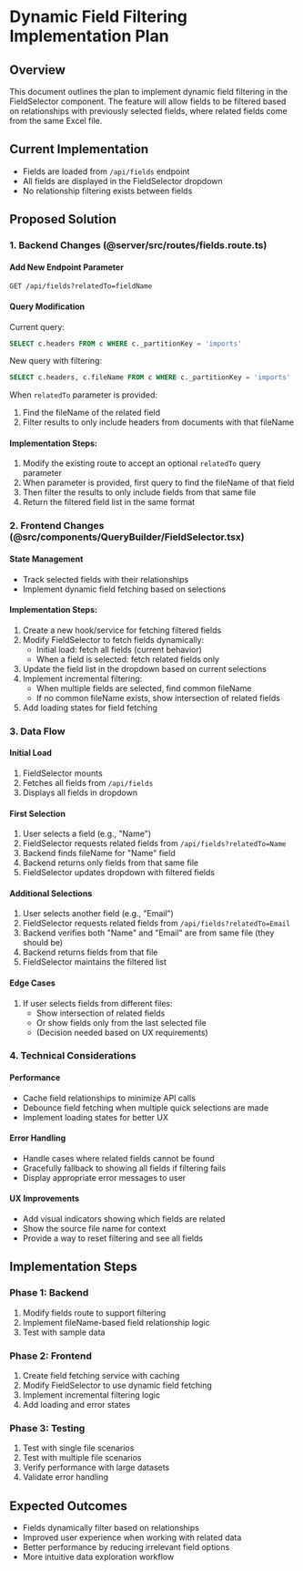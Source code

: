# Dynamic Field Filtering Implementation Plan

## Overview
This document outlines the plan to implement dynamic field filtering in the FieldSelector component. The feature will allow fields to be filtered based on relationships with previously selected fields, where related fields come from the same Excel file.

## Current Implementation
- Fields are loaded from `/api/fields` endpoint
- All fields are displayed in the FieldSelector dropdown
- No relationship filtering exists between fields

## Proposed Solution

### 1. Backend Changes (@server/src/routes/fields.route.ts)

#### Add New Endpoint Parameter
```
GET /api/fields?relatedTo=fieldName
```

#### Query Modification
Current query:
```sql
SELECT c.headers FROM c WHERE c._partitionKey = 'imports'
```

New query with filtering:
```sql
SELECT c.headers, c.fileName FROM c WHERE c._partitionKey = 'imports'
```

When `relatedTo` parameter is provided:
1. Find the fileName of the related field
2. Filter results to only include headers from documents with that fileName

#### Implementation Steps:
1. Modify the existing route to accept an optional `relatedTo` query parameter
2. When parameter is provided, first query to find the fileName of that field
3. Then filter the results to only include fields from that same file
4. Return the filtered field list in the same format

### 2. Frontend Changes (@src/components/QueryBuilder/FieldSelector.tsx)

#### State Management
- Track selected fields with their relationships
- Implement dynamic field fetching based on selections

#### Implementation Steps:
1. Create a new hook/service for fetching filtered fields
2. Modify FieldSelector to fetch fields dynamically:
   - Initial load: fetch all fields (current behavior)
   - When a field is selected: fetch related fields only
3. Update the field list in the dropdown based on current selections
4. Implement incremental filtering:
   - When multiple fields are selected, find common fileName
   - If no common fileName exists, show intersection of related fields
5. Add loading states for field fetching

### 3. Data Flow

#### Initial Load
1. FieldSelector mounts
2. Fetches all fields from `/api/fields`
3. Displays all fields in dropdown

#### First Selection
1. User selects a field (e.g., "Name")
2. FieldSelector requests related fields from `/api/fields?relatedTo=Name`
3. Backend finds fileName for "Name" field
4. Backend returns only fields from that same file
5. FieldSelector updates dropdown with filtered fields

#### Additional Selections
1. User selects another field (e.g., "Email")
2. FieldSelector requests related fields from `/api/fields?relatedTo=Email`
3. Backend verifies both "Name" and "Email" are from same file (they should be)
4. Backend returns fields from that file
5. FieldSelector maintains the filtered list

#### Edge Cases
1. If user selects fields from different files:
   - Show intersection of related fields
   - Or show fields only from the last selected file
   - (Decision needed based on UX requirements)

### 4. Technical Considerations

#### Performance
- Cache field relationships to minimize API calls
- Debounce field fetching when multiple quick selections are made
- Implement loading states for better UX

#### Error Handling
- Handle cases where related fields cannot be found
- Gracefully fallback to showing all fields if filtering fails
- Display appropriate error messages to user

#### UX Improvements
- Add visual indicators showing which fields are related
- Show the source file name for context
- Provide a way to reset filtering and see all fields

## Implementation Steps

### Phase 1: Backend
1. Modify fields route to support filtering
2. Implement fileName-based field relationship logic
3. Test with sample data

### Phase 2: Frontend
1. Create field fetching service with caching
2. Modify FieldSelector to use dynamic field fetching
3. Implement incremental filtering logic
4. Add loading and error states

### Phase 3: Testing
1. Test with single file scenarios
2. Test with multiple file scenarios
3. Verify performance with large datasets
4. Validate error handling

## Expected Outcomes
- Fields dynamically filter based on relationships
- Improved user experience when working with related data
- Better performance by reducing irrelevant field options
- More intuitive data exploration workflow